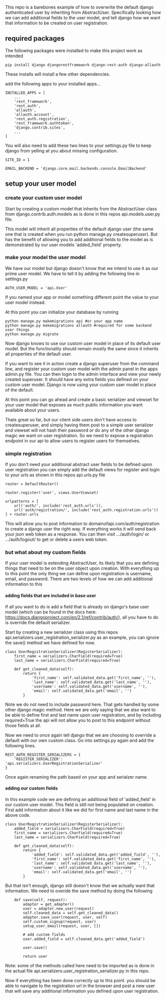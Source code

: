 This repo is a barebones example of how to overwrite the default django authenticated user by inheriting from AbstractUser. Specifically looking how we can add additional fields to the user model, and tell django how we want that information to be created on user registration. 

## required packages
The following packages were installed to make this project work as intended
```
pip install django djangorestframework django-rest-auth django-allauth
```
These installs will install a few other dependencies. 

add the following apps to your installed apps...
```
INSTALLED_APPS = [
    ...
    'rest_framework',
    'rest_auth',
    'allauth',
    'allauth.account',
    'rest_auth.registration',
    'rest_framework.authtoken',
    'django.contrib.sites',
    ...
]
```

You will also need to add these two lines to your settings.py file to keep django from yelling at you about missing configuration.
```
SITE_ID = 1

EMAIL_BACKEND = 'django.core.mail.backends.console.EmailBackend'
```

## setup your user model

### create your custom user model
Start by creating a custom model that inherits from the AbstractUser class from django.contrib.auth.models as is done in this repos api.models.user.py file.

This model will inherit all properties of the default django user (the same one that is created when you run python manage.py createsuperuser). But has the benefit of allowing you to add additional fields to the model as is demonstrated by our user models 'added_field' property. 

### make your model the user model
We have our model but django doesn't know that we intend to use it as our prime user model. We have to tell it by adding the following line in settings.py
```
AUTH_USER_MODEL = 'api.User'
```
If you named your app or model something different point the value to your user model instead. 

At this point you can initialize your database by running 
```
python manage.py makemigrations api #or your app name
python manage.py makemigrations allauth #required for some backend user things
python manage.py migrate
```

Now django knows to use our custom user model in place of its default user model. But the functionality should remain mostly the same since it inherits all properties of the default user. 

If you want to see it in action create a django superuser from the command line, and register your custom user model with the admin panel in the apps admin.py file.
You can then login to the admin interface and view your newly created superuser. It should have any extra fields you defined on your custom user model. Django is now using your custom user model in place of the default. 

At this point you can go ahead and create a basic serializer and viewset for your user model that exposes as much public information you want available about your users. 

Thats great so far, but our client side users don't have access to createsuperuser, and simply having them post to a simple user serializer and viewset will not hash their password or do any of the other django magic we want on user registration. So we need to expose a registration endpoint in our api to allow users to register users for themselves.

### simple registration
If you don't need your additional abstract user fields to be defined upon user registration you can simply add the default views for register and login to your urls as shown in this repos api.urls.py file

```
router = DefaultRouter()

router.register('user', views.UserViewset)

urlpatterns = [
    url('auth/', include('rest_auth.urls')),
    url('auth/registration/', include('rest_auth.registration.urls'))
] + router.urls
```

This will allow you to post information to domainofapi.com/auth/registration to create a django user the right way. If everything works it will send back your json web token as a response. You can then visit .../auth/login/ or .../auth/logout/ to get or delete a users web token. 

### but what about my custom fields
If your user model is extending AbstractUser, its likely that you are defining things that need to be on the user object upon creation. With everything up to this point the only thing we can define upon registration is username, email, and password. There are two levels of how we can add additional information to this

#### adding fields that are included in base user
If all you want to do is add a field that is already on django's base user model (which can be found in the docs here: https://docs.djangoproject.com/en/2.1/ref/contrib/auth/), all you have to do is override the default serializer. 

Start by creating a new serializer class using this repos api.serializers.user_registration_serializer.py as an example, you can ignore the save() method we have defined for now. 

```
class UserRegistrationSerializer(RegisterSerializer):
    first_name = serializers.CharField(required=True)
    last_name = serializers.CharField(required=True)

    def get_cleaned_data(self):
        return {
            'first_name': self.validated_data.get('first_name', ''),
            'last_name': self.validated_data.get('last_name', ''),
            'username': self.validated_data.get('username', ''),
            'email': self.validated_data.get('email', '')
        }
```

Note we do not need to include password here. That gets handled by some other django magic method. Here we are only saying that we also want to be able to define first and last name upon user registration, and by including required=True the api will not allow you to post to this endpoint without those fields at all. 

Now we need to once again tell django that we are choosing to override a default with our own custom class. Go into settings.py again and add the following lines. 

```
REST_AUTH_REGISTER_SERIALIZERS = {
    'REGISTER_SERIALIZER': 'api.serializers.UserRegistrationSerializer'
}
```

Once again renaming the path based on your app and serialzer name. 

#### adding our custom fields
In this example code we are defining an additional field of 'added_field' in our custom user model. This field is still not being populated on creation. First add information about it like we did for first name and last name in the above code. 

```
class UserRegistrationSerializer(RegisterSerializer):
    added_field = serializers.CharField(required=True)
    first_name = serializers.CharField(required=True)
    last_name = serializers.CharField(required=True)

    def get_cleaned_data(self):
        return {
            'added_field': self.validated_data.get('added_field', ''),
            'first_name': self.validated_data.get('first_name', ''),
            'last_name': self.validated_data.get('last_name', ''),
            'username': self.validated_data.get('username', ''),
            'email': self.validated_data.get('email', '')
        }
```

But that isn't enough, django still doesn't know that we actually want that information. We need to overide the save method by doing the following

```
    def save(self, request):
        adapter = get_adapter()
        user = adapter.new_user(request)
        self.cleaned_data = self.get_cleaned_data()
        adapter.save_user(request, user, self)
        self.custom_signup(request, user)
        setup_user_email(request, user, [])

        # add custom fields
        user.added_field = self.cleaned_data.get('added_field')

        user.save()

        return user
```

Note: some of the methods called here need to be imported as is done in the actual file api.serializers.user_registration_serializer.py in this repo. 

Now if everything has been done correctly up to this point. you should be able to navigate to the registration url in the browser and post a new user that will save any additional information you defined upon user registration. 